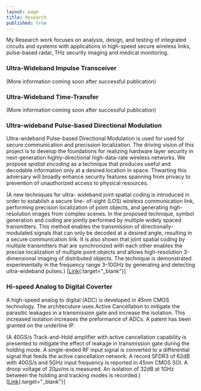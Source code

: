 ```yaml
---
layout: page
title: Research
published: true
---
```

My Research work focuses on analysis, design, and testing of integrated circuits and systems with applications in high-speed secure wireless links, pulse-based radar, THz security imaging and medical monitoring.

###  Ultra-Wideband Impulse Transceiver

(More information coming soon after successful publication)


### Ultra-Wideband Time-Transfer

(More information coming soon after successful publication)  
  
   
     
       
       


### Ultra-wideband Pulse-based Directional Modulation

Ultra-wideband Pulse-based Directional Modulation is used for used for secure communication and precission localization. The driving vision of this project is to develop the foundations for realizing hardware layer security in next-generation highly-directional high-data-rate wireless networks. We propose _spatial encoding_ as a technique that produces useful and decodable information only at a desired location in space. Thwarting this adversary will broadly enhance security features spanning from privacy to prevention of unauthorized access to physical resources.

(A new techniques for ultra- wideband joint spatial coding is introduced in order to establish a secure line- of-sight (LOS) wireless communication link, performing precision localization of point objects, and generating high-resolution images from complex scenes. In the proposed technique, symbol generation and coding are jointly performed by multiple widely spaced transmitters. This method enables the transmission of directionally-modulated signals that can only be decoded at a desired angle, resulting in a secure communication link. It is also shown that joint spatial coding by multiple transmitters that are synchronized with each other enables the precise localization of multiple point objects and allows high-resolution 3-dimensional imaging of distributed objects. The technique is demonstrated experimentally in the frequency range 3–10GHz by generating and detecting ultra-wideband pulses.)
[[Link](http://ieeexplore.ieee.org/xpl/articleDetails.jsp?arnumber=7411369&newsearch=true&queryText=H.%20Aggrawal){:target="_blank"}]<br>

### Hi-speed Analog to Digital Coverter

A high-speed analog to digital (ADC) is developed in 45nm CMOS technology. The architecuture uses Active Cancellation to mitigate the parasitic leakages in a transmission gate and increase the isolation. This increased isolation increases the preformance of ADCs. A patent has been granted on the underline IP.
 
(A 40GS/s Track-and-Hold amplifier with active cancellation capability is presented to mitigate the effect of leakage in transmission gate during the holding mode. A single-ended RF input signal is converted to a differential signal that feeds the active cancellation network. A record SFDR3 of 62dB with 40GS/s and 5GHz input frequency is reported in 45nm CMOS SOI. A droop voltage of 20μv/ns is measured. An isolation of 32dB at 1GHz between the holding and tracking modes is recorded.)
[[Link](http://ieeexplore.ieee.org/xpl/articleDetails.jsp?arnumber=6848630&newsearch=true&queryText=H.%20Aggrawal){:target="_blank"}]<br>
